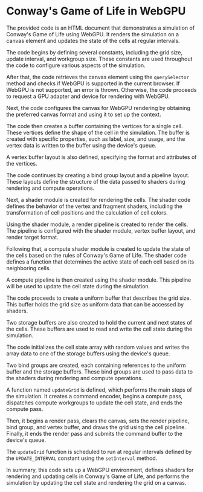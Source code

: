 # Conway's Game of Life in WebGPU

The provided code is an HTML document that demonstrates a simulation of Conway's Game of Life using WebGPU. It renders the simulation on a canvas element and updates the state of the cells at regular intervals.

The code begins by defining several constants, including the grid size, update interval, and workgroup size. These constants are used throughout the code to configure various aspects of the simulation.

After that, the code retrieves the canvas element using the `querySelector` method and checks if WebGPU is supported in the current browser. If WebGPU is not supported, an error is thrown. Otherwise, the code proceeds to request a GPU adapter and device for rendering with WebGPU.

Next, the code configures the canvas for WebGPU rendering by obtaining the preferred canvas format and using it to set up the context.

The code then creates a buffer containing the vertices for a single cell. These vertices define the shape of the cell in the simulation. The buffer is created with specific properties, such as label, size, and usage, and the vertex data is written to the buffer using the device's queue.

A vertex buffer layout is also defined, specifying the format and attributes of the vertices.

The code continues by creating a bind group layout and a pipeline layout. These layouts define the structure of the data passed to shaders during rendering and compute operations.

Next, a shader module is created for rendering the cells. The shader code defines the behavior of the vertex and fragment shaders, including the transformation of cell positions and the calculation of cell colors.

Using the shader module, a render pipeline is created to render the cells. The pipeline is configured with the shader module, vertex buffer layout, and render target format.

Following that, a compute shader module is created to update the state of the cells based on the rules of Conway's Game of Life. The shader code defines a function that determines the active state of each cell based on its neighboring cells.

A compute pipeline is then created using the shader module. This pipeline will be used to update the cell state during the simulation.

The code proceeds to create a uniform buffer that describes the grid size. This buffer holds the grid size as uniform data that can be accessed by shaders.

Two storage buffers are also created to hold the current and next states of the cells. These buffers are used to read and write the cell state during the simulation.

The code initializes the cell state array with random values and writes the array data to one of the storage buffers using the device's queue.

Two bind groups are created, each containing references to the uniform buffer and the storage buffers. These bind groups are used to pass data to the shaders during rendering and compute operations.

A function named `updateGrid` is defined, which performs the main steps of the simulation. It creates a command encoder, begins a compute pass, dispatches compute workgroups to update the cell state, and ends the compute pass.

Then, it begins a render pass, clears the canvas, sets the render pipeline, bind group, and vertex buffer, and draws the grid using the cell pipeline. Finally, it ends the render pass and submits the command buffer to the device's queue.

The `updateGrid` function is scheduled to run at regular intervals defined by the `UPDATE_INTERVAL` constant using the `setInterval` method.

In summary, this code sets up a WebGPU environment, defines shaders for rendering and updating cells in Conway's Game of Life, and performs the simulation by updating the cell state and rendering the grid on a canvas.
